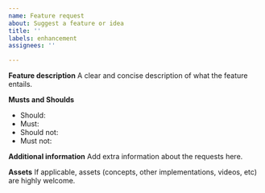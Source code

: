 ```yaml
---
name: Feature request
about: Suggest a feature or idea
title: ''
labels: enhancement
assignees: ''

---
```


**Feature description**
A clear and concise description of what the feature entails.

**Musts and Shoulds**
- Should:
- Must:
- Should not:
- Must not:

**Additional information**
Add extra information about the requests here.

**Assets**
If applicable, assets (concepts, other implementations, videos, etc) are highly welcome.
